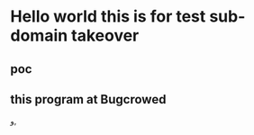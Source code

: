 <h1> Hello world this is for test sub-domain takeover </h1>
<h2>poc</h2>
<h2>this program at Bugcrowed</h2>
و,
